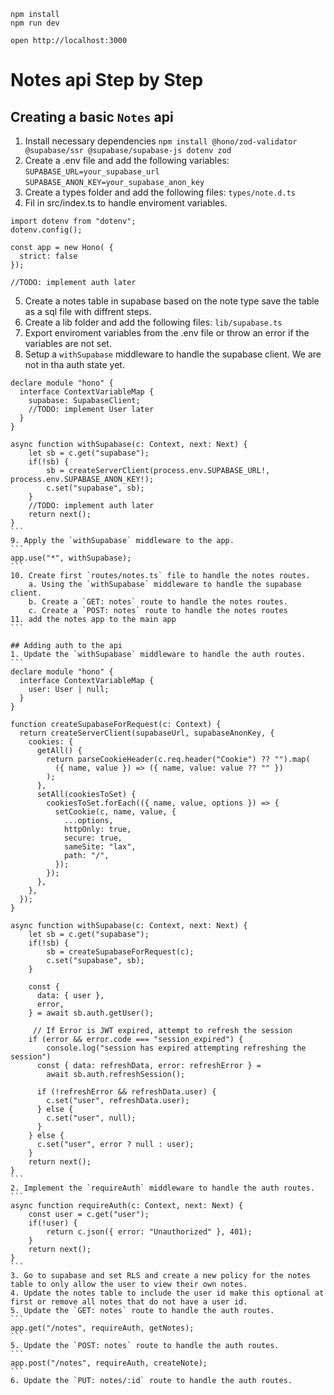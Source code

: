```
npm install
npm run dev
```

```
open http://localhost:3000
```

# Notes api Step by Step
## Creating a basic `Notes` api

1. Install necessary dependencies
`npm install @hono/zod-validator @supabase/ssr @supabase/supabase-js dotenv zod`
2. Create a .env file and add the following variables:
`SUPABASE_URL=your_supabase_url`
`SUPABASE_ANON_KEY=your_supabase_anon_key`
3. Create a types folder and add the following files:
`types/note.d.ts`
4. Fil in src/index.ts to handle enviroment variables.
```
import dotenv from "dotenv";
dotenv.config();

const app = new Hono( {
  strict: false
});

//TODO: implement auth later
```
5. Create a notes table in supabase based on the note type save the table as a sql file with diffrent steps.
6. Create a lib folder and add the following files:
`lib/supabase.ts`
7. Export enviroment variables from the .env file or throw an error if the variables are not set.
8. Setup a `withSupabase` middleware to handle the supabase client. We are not in tha auth state yet.
````
declare module "hono" {
  interface ContextVariableMap {
    supabase: SupabaseClient;
    //TODO: implement User later
  }
}

async function withSupabase(c: Context, next: Next) {
    let sb = c.get("supabase");
    if(!sb) {
        sb = createServerClient(process.env.SUPABASE_URL!, process.env.SUPABASE_ANON_KEY!);
        c.set("supabase", sb);
    }
    //TODO: implement auth later
    return next();
}
```
9. Apply the `withSupabase` middleware to the app.
```
app.use("*", withSupabase);
```
10. Create first `routes/notes.ts` file to handle the notes routes.
    a. Using the `withSupabase` middleware to handle the supabase client.
    b. Create a `GET: notes` route to handle the notes routes.
    c. Create a `POST: notes` route to handle the notes routes
11. add the notes app to the main app
```

## Adding auth to the api
1. Update the `withSupabase` middleware to handle the auth routes.
```
declare module "hono" {
  interface ContextVariableMap {
    user: User | null;
  }
}

function createSupabaseForRequest(c: Context) {
  return createServerClient(supabaseUrl, supabaseAnonKey, {
    cookies: {
      getAll() {
        return parseCookieHeader(c.req.header("Cookie") ?? "").map(
          ({ name, value }) => ({ name, value: value ?? "" })
        );
      },
      setAll(cookiesToSet) {
        cookiesToSet.forEach(({ name, value, options }) => {
          setCookie(c, name, value, {
            ...options,
            httpOnly: true,
            secure: true,
            sameSite: "lax",
            path: "/",
          });
        });
      },
    },
  });
}

async function withSupabase(c: Context, next: Next) {
    let sb = c.get("supabase");
    if(!sb) {
        sb = createSupabaseForRequest(c);
        c.set("supabase", sb);
    }

    const {
      data: { user },
      error,
    } = await sb.auth.getUser();

     // If Error is JWT expired, attempt to refresh the session
    if (error && error.code === "session_expired") {
        console.log("session has expired attempting refreshing the session")
      const { data: refreshData, error: refreshError } =
        await sb.auth.refreshSession();

      if (!refreshError && refreshData.user) {
        c.set("user", refreshData.user);
      } else {
        c.set("user", null);
      }
    } else {
      c.set("user", error ? null : user);
    }
    return next();
}
```
2. Implement the `requireAuth` middleware to handle the auth routes.
```
async function requireAuth(c: Context, next: Next) {
    const user = c.get("user");
    if(!user) {
        return c.json({ error: "Unauthorized" }, 401);
    }
    return next();
}
```
3. Go to supabase and set RLS and create a new policy for the notes table to only allow the user to view their own notes.
4. Update the notes table to include the user id make this optional at first or remove all notes that do not have a user id.
5. Update the `GET: notes` route to handle the auth routes.
```
app.get("/notes", requireAuth, getNotes);
```
5. Update the `POST: notes` route to handle the auth routes.
```
app.post("/notes", requireAuth, createNote);
```
6. Update the `PUT: notes/:id` route to handle the auth routes.